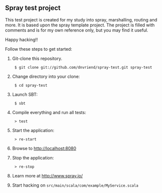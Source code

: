 ## Spray test project

This test project is created for my study into spray, marshalling, routing and more.
It is based upon the spray template project. The project is filled with comments and
is for my own reference only, but you may find it useful. 

Happy hacking!! 

Follow these steps to get started:

1. Git-clone this repository.

        $ git clone git://github.com/dnvriend/spray-test.git spray-test

2. Change directory into your clone:

        $ cd spray-test

3. Launch SBT:

        $ sbt

4. Compile everything and run all tests:

        > test

5. Start the application:

        > re-start

6. Browse to [http://localhost:8080](http://localhost:8080/)

7. Stop the application:

        > re-stop

8. Learn more at http://www.spray.io/

9. Start hacking on `src/main/scala/com/example/MyService.scala`
